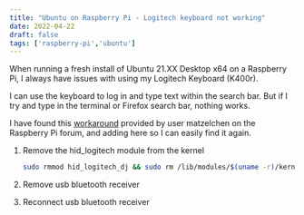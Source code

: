 ```yaml
---
title: "Ubuntu on Raspberry Pi - Logitech keyboard not working"
date: 2022-04-22
draft: false
tags: ['raspberry-pi','ubuntu']
---
```


When running a fresh install of Ubuntu 21.XX Desktop x64 on a Raspberry Pi, I always have issues with using my Logitech Keyboard (K400r).

I can use the keyboard to log in and type text within the search bar. But if I try and type in the terminal or Firefox search bar, nothing works.

I have found this  [workaround](https://forums.raspberrypi.com/viewtopic.php?t=310293#:~:text=Re%3A%20ubuntu%2021.04%20%2D%2D%20keyboard%20not%20typing%20in%20apps,-Tue%20Jul%2013&text=For%20those%20who%20are%20wondering,ALT%20%2B%20F3%20to%20get%20terminal.) provided by user matzelchen on the Raspberry Pi forum, and adding here so I can easily find it again.

1. Remove the hid_logitech module from the kernel

    ```bash
    sudo rmmod hid_logitech_dj && sudo rm /lib/modules/$(uname -r)/kernel/drivers/hid/hid-logitech-dj.ko
    ```

2. Remove usb bluetooth receiver
3. Reconnect usb bluetooth receiver
